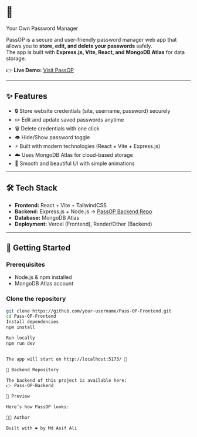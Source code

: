# <PassOP/> 🔐  
Your Own Password Manager  

PassOP is a secure and user-friendly password manager web app that allows you to **store, edit, and delete your passwords** safely.  
The app is built with **Express.js, Vite, React, and MongoDB Atlas** for data storage.  

👉 **Live Demo:** [Visit PassOP](https://pass-op-chi-one.vercel.app/)  

---

## ✨ Features  
- 🔒 Store website credentials (site, username, password) securely  
- ✏️ Edit and update saved passwords anytime  
- 🗑️ Delete credentials with one click  
- 👁️ Hide/Show password toggle  
- ⚡ Built with modern technologies (React + Vite + Express.js)  
- ☁️ Uses MongoDB Atlas for cloud-based storage  
- 🎨 Smooth and beautiful UI with simple animations  

---

## 🛠️ Tech Stack  
- **Frontend:** React + Vite + TailwindCSS  
- **Backend:** Express.js + Node.js → [PassOP Backend Repo](https://pass-op-backend-jet.vercel.app/)  
- **Database:** MongoDB Atlas  
- **Deployment:** Vercel (Frontend), Render/Other (Backend)  

---

## 🚀 Getting Started  

### Prerequisites  
- Node.js & npm installed  
- MongoDB Atlas account  

### Clone the repository  
```bash
git clone https://github.com/your-username/Pass-OP-Frontend.git
cd Pass-OP-Frontend
Install dependencies
npm install

Run locally
npm run dev


The app will start on http://localhost:5173/ 🎉

📂 Backend Repository

The backend of this project is available here:
👉 Pass-OP-Backend

📸 Preview

Here’s how PassOP looks:

👨‍💻 Author

Built with ❤️ by Md Asif Ali
